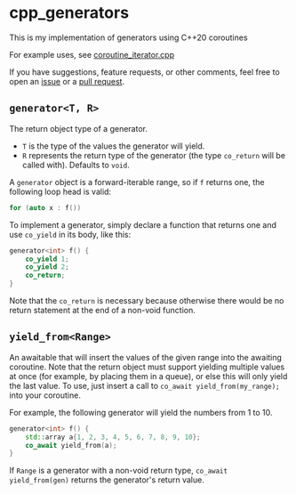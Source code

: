 # cpp_generators
This is my implementation of generators using C++20 coroutines

For example uses, see [coroutine_iterator.cpp](./coroutine_iterator.cpp)

If you have suggestions, feature requests, or other comments, feel free to open an [issue](/../../issues) or a [pull request](/../../pulls).

## `generator<T, R>`
The return object type of a generator.
- `T` is the type of the values the generator will yield.
- `R` represents the return type of the generator (the type `co_return` will be called with). Defaults to `void`.

A `generator` object is a forward-iterable range, so if `f` returns one, the following loop head is valid:
```cpp
for (auto x : f())
```

To implement a generator, simply declare a function that returns one and use `co_yield` in its body, like this:
```cpp
generator<int> f() {
    co_yield 1;
    co_yield 2;
    co_return;
}
```
Note that the `co_return` is necessary because otherwise there would be no return statement at the end of a non-void function.

## `yield_from<Range>`
An awaitable that will insert the values of the given range into the awaiting coroutine.
Note that the return object must support yielding multiple values at once (for example, by placing them in a queue),
or else this will only yield the last value.
To use, just insert a call to `co_await yield_from(my_range);` into your coroutine.

For example, the following generator will yield the numbers from 1 to 10.
```cpp
generator<int> f() {
    std::array a{1, 2, 3, 4, 5, 6, 7, 8, 9, 10};
    co_await yield_from(a);
}
```

If `Range` is a generator with a non-void return type, `co_await yield_from(gen)` returns the generator's return value.
